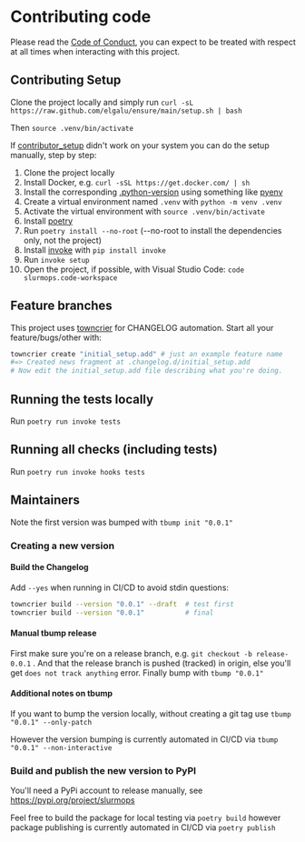 # Contributing code

Please read the [Code of Conduct](https://github.com/spulec/moto/blob/master/CODE_OF_CONDUCT.md), you
can expect to be treated with respect at all times when interacting with this project.

## Contributing Setup

Clone the project locally and simply run `curl -sL https://raw.github.com/elgalu/ensure/main/setup.sh | bash`

Then `source .venv/bin/activate`

If [contributor_setup](contributing/contributor_setup.sh) didn't work on your system you can do the setup
manually, step by step:

1. Clone the project locally
1. Install Docker, e.g. `curl -sSL https://get.docker.com/ | sh`
1. Install the corresponding [.python-version](./.python-version) using something
   like [pyenv](https://github.com/pyenv/pyenv)
1. Create a virtual environment named `.venv` with `python -m venv .venv`
1. Activate the virtual environment with `source .venv/bin/activate`
1. Install [poetry](https://poetry.eustace.io/docs/#installation)
1. Run `poetry install --no-root` (--no-root to install the dependencies only, not the project)
1. Install [invoke](https://www.pyinvoke.org/installing.html) with `pip install invoke`
1. Run `invoke setup`
1. Open the project, if possible, with Visual Studio Code: `code slurmops.code-workspace`

## Feature branches

This project uses [towncrier](https://github.com/twisted/towncrier) for CHANGELOG automation.
Start all your feature/bugs/other with:

```sh
towncrier create "initial_setup.add" # just an example feature name
#=> Created news fragment at .changelog.d/initial_setup.add
# Now edit the initial_setup.add file describing what you're doing.
```

## Running the tests locally

Run `poetry run invoke tests`

## Running all checks (including tests)

Run `poetry run invoke hooks tests`

## Maintainers

Note the first version was bumped with `tbump init "0.0.1"`

### Creating a new version

#### Build the Changelog

Add `--yes` when running in CI/CD to avoid stdin questions:

```sh
towncrier build --version "0.0.1" --draft  # test first
towncrier build --version "0.0.1"          # final
```

#### Manual tbump release

First make sure you're on a release branch, e.g. `git checkout -b release-0.0.1` .
And that the release branch is pushed (tracked) in origin, else you'll get `does not track anything` error.
Finally bump with `tbump "0.0.1"`

#### Additional notes on tbump

If you want to bump the version locally, without creating a git tag use `tbump "0.0.1" --only-patch`

However the version bumping is currently automated in CI/CD via `tbump "0.0.1" --non-interactive`

### Build and publish the new version to PyPI

You'll need a PyPi account to release manually, see <https://pypi.org/project/slurmops>

Feel free to build the package for local testing via `poetry build` however package publishing is
currently automated in CI/CD via `poetry publish`
